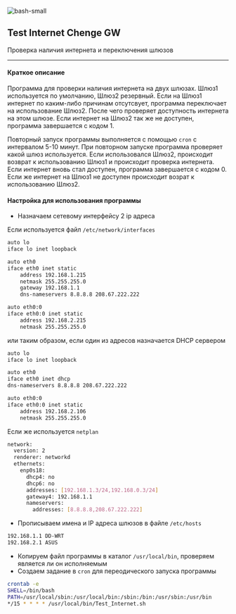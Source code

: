 ![bash-small](https://user-images.githubusercontent.com/13176091/54089754-070c6c00-4375-11e9-8495-d06e9d5f3fe3.png)

## Test Internet Chenge GW

Проверка наличия интернета и переключения шлюзов

***
#### Краткое описание

Программа для проверки наличия интернета на двух шлюзах. Шлюз1 используется по умолчанию, Шлюз2 резервный. Если на Шлюз1 интернет по каким-либо причинам отсутсвует, программа переключает на использование Шлюз2. После чего проверяет доступность интернета на этом шлюзе. Если интернет на Шлюз2 так же не доступен, программа завершается с кодом 1. 

Повторный запуск программы выполняется с помощью `cron` с интервалом 5-10 минут. При повторном запуске программа проверяет какой шлюз используется. Если использовался Шлюз2, происходит возврат к использованию Шлюз1 и происходит проверка интернета. Если интернет вновь стал доступен, программа завершается с кодом 0. Если же интернет на Шлюз1 не доступен происходит возрат к использованию Шлюз2.

#### Настройка для использования программы
* Назначаем сетевому интерфейсу 2 ip адреса

Если используется файл `/etc/network/interfaces`
```bash
auto lo
iface lo inet loopback

auto eth0 
iface eth0 inet static
    address 192.168.1.215
    netmask 255.255.255.0
    gateway 192.168.1.1
    dns-nameservers 8.8.8.8 208.67.222.222 

auto eth0:0
iface eth0:0 inet static
    address 192.168.2.215
    netmask 255.255.255.0
```

или таким образом, если один из адресов назначается DHCP сервером

```bash
auto lo
iface lo inet loopback

auto eth0
iface eth0 inet dhcp
dns-nameservers 8.8.8.8 208.67.222.222

auto eth0:0
iface eth0:0 inet static
    address 192.168.2.106
    netmask 255.255.255.0
````

Если же используется `netplan`

```bash
network:
  version: 2
  renderer: networkd
  ethernets:
    enp0s18:
      dhcp4: no
      dhcp6: no
      addresses: [192.168.1.3/24,192.168.0.3/24]
      gateway4: 192.168.1.1
      nameservers:
        addresses: [8.8.8.8,208.67.222.222]
```
* Прописываем имена и IP адреса шлюзов в файле `/etc/hosts`

```bash
192.168.1.1	DD-WRT
192.168.2.1	ASUS
```

* Копируем файл программы в каталог `/usr/local/bin`, проверяем является ли он исполняемым
* Создаем задание в `cron` для переодического запуска программы
```bash
crontab -e
SHELL=/bin/bash
PATH=/usr/local/sbin:/usr/local/bin:/sbin:/bin:/usr/sbin:/usr/bin
*/15 * * * * /usr/local/bin/Test_Internet.sh
```


